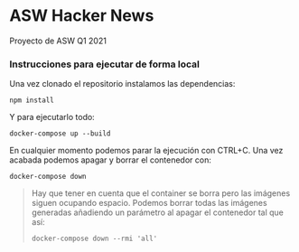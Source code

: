# ASW Hacker News
Proyecto de ASW Q1 2021

### Instrucciones para ejecutar de forma local
Una vez clonado el repositorio instalamos las dependencias:
```
npm install
```
Y para ejecutarlo todo:
```
docker-compose up --build
```
En cualquier momento podemos parar la ejecución con CTRL+C. Una vez acabada podemos apagar y borrar el contenedor con:
```
docker-compose down
```

> Hay que tener en cuenta que el container se borra pero las imágenes siguen ocupando espacio. Podemos borrar todas las imágenes generadas añadiendo un parámetro al apagar el contenedor tal que así:
> ```
> docker-compose down --rmi 'all'
> ```
